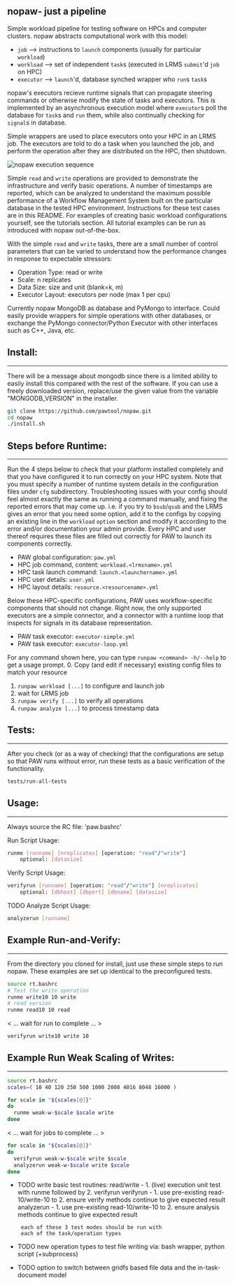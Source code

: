 ## nopaw- just a pipeline

Simple workload pipeline for testing software on HPCs and computer clusters.
nopaw abstracts computational work with this model:

  -  `job`      --> instructions to `launch` components (usually for particular `workload`)
  -  `workload` --> set of independent `task`s (executed in LRMS `submit`'d `job` on HPC)
  -  `executor` --> `launch`'d, database synched wrapper who `run`s `task`s


nopaw's executors recieve runtime signals that can propagate
steering commands or otherwise modify the state of tasks and 
executors. This is implemented by an asynchronous execution model
where `executor`s poll the database for `task`s and `run` them, while
also continually checking for `signal`s in database.

Simple wrappers are used to place executors onto your HPC in an LRMS job.
The executors are told to do a task when you launched the job, and perform
the operation after they are distributed on the HPC, then shutdown.

![nopaw execution sequence](https://raw.githubusercontent.com/pawtools/nopaw/branch/nopaw-sequence.png)

Simple `read` and `write` operations are provided to demonstrate the infrastructure and
verify basic operations. A number of timestamps are reported,
which can be analyzed to understand the maximum
possible performance of a Workflow Management System
built on the particular database in the tested
HPC environment. Instructions for these test cases are in this README.
For examples of creating basic workload configurations yourself, see the tutorials section.
All tutorial examples can be run as introduced with nopaw out-of-the-box. 

With the simple `read` and `write` tasks, there are a small number of control parameters that
can be varied to understand how the performance
changes in response to expectable stressors:

 - Operation Type: read or write
 - Scale: n replicates
 - Data Size: size and unit (blank=k, m)
 - Executor Layout: executors per node (max 1 per cpu)


Currently nopaw MongoDB as database and PyMongo to interface.
Could easily provide wrappers for simple operations
with other databases, or exchange the PyMongo
connector/Python Executor with other interfaces
such as C++, Java, etc.

## Install:
-----------
There will be a message about mongodb since there is a limited ability to easily
install this compared with the rest of the software. If you can use a freely
downloaded version, replace/use the given value from the variable "MONGODB_VERSION"
in the installer.
```bash
git clone https://github.com/pawtool/nopaw.git
cd nopaw
./install.sh
```

## Steps before Runtime:
------------------------
Run the 4 steps below to check that your platform installed completely and that you have
configured it to run correctly on your HPC system. Note that you must specify
a number of runtime system details in the configuration files under `cfg` subdirectory.
Troubleshooting issues
with your config should feel almost exactly the same as running a command manually, and
fixing the reported errors that may come up. i.e. if you try to `bsub`/`qsub` and the
LRMS gives an error that you need some option, add it to the configs by copying an
existing line in the `workload` `option` section and modify it according to the error
and/or documentation your admin provide. Every HPC and user thereof requires these files
are filled out correctly for PAW to launch its components correctly. 
  - PAW global configuration: `paw.yml`
  - HPC job command, content: `workload.<lrmsname>.yml`
  - HPC task launch command: `launch.<launchername>.yml`
  - HPC user details: `user.yml`
  - HPC layout details: `resource.<resourcename>.yml`

Below these HPC-specific configurations, PAW uses workflow-specific components
that should not change. Right now, the only supported executors are a simple
connector, and a connector with a runtime loop that inspects for signals in
its database representation.
  - PAW task executor: `executor-simple.yml`
  - PAW task executor: `executor-loop.yml`

For any command shown here, you can type `runpaw <command> -h/--help` to get a
usage prompt. 
0. Copy (and edit if necessary) existing
   config files to match your resource
1. `runpaw workload [...]` to configure and launch job
2. wait for LRMS job
3. `runpaw verify [...]` to verify all operations
4. `runpaw analyze [...]` to process timestamp data

## Tests:
--------------------------------
After you check (or as a way of checking) that the configurations are setup
so that PAW runs without error, run these tests as a basic verification of
the functionality. 
```bash
tests/run-all-tests
```

## Usage:
---------
Always source the RC file: 'paw.bashrc'

Run Script Usage:
```bash
runme [runname] [nreplicates] [operation: "read"/"write"]
    optional: [datasize]
```

Verify Script Usage:
```bash
verifyrun [runname] [operation: "read"/"write"] [nreplicates]
    optional: [dbhost] [dbport] [dbname] [datasize]
```

TODO Analyze Script Usage:
```bash
analyzerun [runname] 
```
## Example Run-and-Verify:

--------------------------
From the directory you cloned for install, just
use these simple steps to run nopaw. These
examples are set up identical to the preconfigured
tests.

```bash
source rt.bashrc
# Test the write operation
runme write10 10 write
# read version
runme read10 10 read
```
< ...  wait for run to complete ... >
```bash
verifyrun write10 write 10
```

## Example Run Weak Scaling of Writes:
----------------------------

```bash
source rt.bashrc
scales=( 10 40 120 250 500 1000 2008 4016 8048 16000 )

for scale in "${scales[@]}"
do
  runme weak-w-$scale $scale write
done
```
< ...  wait for jobs to complete ... >
```bash
for scale in "${scales[@]}"
do
  verifyrun weak-w-$scale write $scale
  analyzerun weak-w-$scale write $scale
done
```

- TODO write basic test routines:
       read/write - 1. (live) execution unit test with
                    runme followed by 2. verifyrun
       verifyrun  - 1. use pre-existing read-10/write-10
                    to 2. ensure verify methods continue
                    to give expected result
       analyzerun - 1. use pre-existing read-10/write-10
                    to 2. ensure analysis methods continue
                    to give expected result

       each of these 3 test modes should be run with
       each of the task/operation types

- TODO new operation types to test file writing via:
       bash wrapper, python script (+subprocess)

- TODO option to switch between gridfs based
       file data and the in-task-document model


